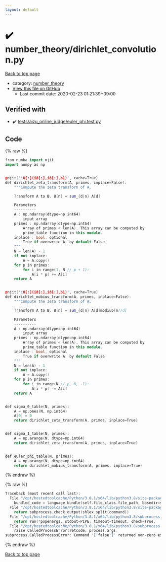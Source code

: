 ```yaml
---
layout: default
---
```


<!-- mathjax config similar to math.stackexchange -->
<script type="text/javascript" async
  src="https://cdnjs.cloudflare.com/ajax/libs/mathjax/2.7.5/MathJax.js?config=TeX-MML-AM_CHTML">
</script>
<script type="text/x-mathjax-config">
  MathJax.Hub.Config({
    TeX: { equationNumbers: { autoNumber: "AMS" }},
    tex2jax: {
      inlineMath: [ ['$','$'] ],
      processEscapes: true
    },
    "HTML-CSS": { matchFontHeight: false },
    displayAlign: "left",
    displayIndent: "2em"
  });
</script>

<script type="text/javascript" src="https://cdnjs.cloudflare.com/ajax/libs/jquery/3.4.1/jquery.min.js"></script>
<script src="https://cdn.jsdelivr.net/npm/jquery-balloon-js@1.1.2/jquery.balloon.min.js" integrity="sha256-ZEYs9VrgAeNuPvs15E39OsyOJaIkXEEt10fzxJ20+2I=" crossorigin="anonymous"></script>
<script type="text/javascript" src="../../assets/js/copy-button.js"></script>
<link rel="stylesheet" href="../../assets/css/copy-button.css" />


# :heavy_check_mark: number_theory/dirichlet_convolution.py

<a href="../../index.html">Back to top page</a>

* category: <a href="../../index.html#814c07620aec62314b2fd23fc462e282">number_theory</a>
* <a href="{{ site.github.repository_url }}/blob/master/number_theory/dirichlet_convolution.py">View this file on GitHub</a>
    - Last commit date: 2020-02-23 01:21:39+09:00




## Verified with

* :heavy_check_mark: <a href="../../verify/tests/aizu_online_judge/euler_phi.test.py.html">tests/aizu_online_judge/euler_phi.test.py</a>


## Code

<a id="unbundled"></a>
{% raw %}
```cpp
from numba import njit
import numpy as np


@njit('i8[:](i8[:],i8[:],b1)', cache=True)
def dirichlet_zeta_transform(A, primes, inplace=False):
    """Compute the zeta transform of A.

    Transform A to B. B[n] = sum_{d|n} A[d]

    Parameters
    ----------
    A : np.ndarray(dtype=np.int64)
        input array
    primes : np.ndarray(dtype=np.int64)
        Array of primes < len(A). This array can be computed by
        prime_table function in this module.
    inplace : bool, optional
        True if overwrite A, by default False
    """
    N = len(A) - 1
    if not inplace:
        A = A.copy()
    for p in primes:
        for i in range(1, N // p + 1):
            A[i * p] += A[i]
    return A


@njit('i8[:](i8[:],i8[:],b1)', cache=True)
def dirichlet_mobius_transform(A, primes, inplace=False):
    """Compute the zeta transform of A.

    Transform A to B. B[n] = sum_{d|n} A[d]modiub[n//d]

    Parameters
    ----------
    A : np.ndarray(dtype=np.int64)
        input array
    primes : np.ndarray(dtype=np.int64)
        Array of primes < len(A). This array can be computed by
        prime_table function in this module.
    inplace : bool, optional
        True if overwrite A, by default False
    """
    N = len(A) - 1
    if not inplace:
        A = A.copy()
    for p in primes:
        for i in range(N // p, 0, -1):
            A[i * p] -= A[i]
    return A


def sigma_0_table(N, primes):
    A = np.ones(N, np.int64)
    A[0] = 0
    return dirichlet_zeta_transform(A, primes, inplace=True)


def sigma_1_table(N, primes):
    A = np.arange(N, dtype=np.int64)
    return dirichlet_zeta_transform(A, primes, inplace=True)


def euler_phi_table(N, primes):
    A = np.arange(N, dtype=np.int64)
    return dirichlet_mobius_transform(A, primes, inplace=True)

```
{% endraw %}

<a id="bundled"></a>
{% raw %}
```cpp
Traceback (most recent call last):
  File "/opt/hostedtoolcache/Python/3.8.1/x64/lib/python3.8/site-packages/onlinejudge_verify/docs.py", line 348, in write_contents
    bundled_code = language.bundle(self.file_class.file_path, basedir=self.cpp_source_path)
  File "/opt/hostedtoolcache/Python/3.8.1/x64/lib/python3.8/site-packages/onlinejudge_verify/languages/other.py", line 48, in bundle
    return subprocess.check_output(shlex.split(command))
  File "/opt/hostedtoolcache/Python/3.8.1/x64/lib/python3.8/subprocess.py", line 411, in check_output
    return run(*popenargs, stdout=PIPE, timeout=timeout, check=True,
  File "/opt/hostedtoolcache/Python/3.8.1/x64/lib/python3.8/subprocess.py", line 512, in run
    raise CalledProcessError(retcode, process.args,
subprocess.CalledProcessError: Command '['false']' returned non-zero exit status 1.

```
{% endraw %}

<a href="../../index.html">Back to top page</a>

